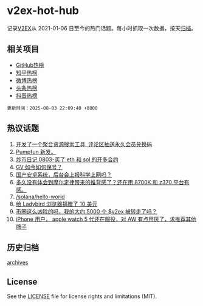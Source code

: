 # v2ex-hot-hub

 记录[V2EX](https://www.v2ex.com/)从 2021-01-06 日至今的热门话题。每小时抓取一次数据，按天[归档](archives)。
 
 ## 相关项目

- [GitHub热榜](https://github.com/lonnyzhang423/github-hot-hub)
- [知乎热榜](https://github.com/lonnyzhang423/zhihu-hot-hub)
- [微博热榜](https://github.com/lonnyzhang423/weibo-hot-hub)
- [头条热榜](https://github.com/lonnyzhang423/toutiao-hot-hub)
- [抖音热榜](https://github.com/lonnyzhang423/douyin-hot-hub)


 `更新时间：2025-08-03 22:09:40 +0800`

## 热议话题

1. [开发了一个聚合资源搜索工具, 评论区抽送永久会员兑换码](https://www.v2ex.com/t/1149556)
1. [Pumpfun 新发。](https://www.v2ex.com/t/1149622)
1. [炒币日记 0803-买了 eth 和 sol 的开多合约](https://www.v2ex.com/t/1149544)
1. [GV 如今如何保号？](https://www.v2ex.com/t/1149533)
1. [国产安卓系统，后台会上报科学上网吗？](https://www.v2ex.com/t/1149575)
1. [多久没有体会到摩尔定律带来的推背感了？还在用 8700K 和 z370 平台有感。](https://www.v2ex.com/t/1149573)
1. [/solana/hello-world](https://www.v2ex.com/t/1149587)
1. [给 Ladybird 浏览器捐赠了 10 美元](https://www.v2ex.com/t/1149550)
1. [币圈这么凶险的吗，我的大约 5000 个 $v2ex 被转走了吗？](https://www.v2ex.com/t/1149540)
1. [iPhone 用户， apple watch 5 代还在服役，对 AW 有点用厌了，求推荐其他牌子](https://www.v2ex.com/t/1149572)

## 历史归档

[archives](archives)

## License

See the [LICENSE](LICENSE) file for license rights and limitations (MIT).
